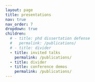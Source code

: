 ```yaml
---
layout: page
title: presentations
nav: true
nav_order: 7
dropdown: true
children:
  # - title: phd dissertation defense
  #   permalink: /publications/
  # - title: divider
  - title: invited talks
    permalink: /publications/
  - title: divider
  - title: conference demos
    permalink: /publications/
---
```


